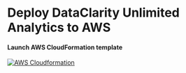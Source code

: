 # Deploy DataClarity Unlimited Analytics to AWS

#### Launch AWS CloudFormation template
[![AWS Cloudformation](https://s3.amazonaws.com/cloudformation-examples/cloudformation-launch-stack.png)](https://us-east-1.console.aws.amazon.com/cloudformation/home?region=us-east-1#/stacks/new?templateURL=https://dataclaritycorp.s3.amazonaws.com/aws-cloud-formation/dataclarity_cloudformation.yml&stackName=DataClarity)

